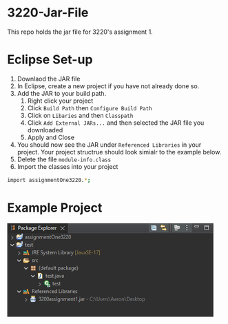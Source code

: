 # 3220-Jar-File
This repo holds the jar file for 3220's assignment 1.

# Eclipse Set-up
1. Downlaod the JAR file
2. In Eclipse, create a new project if you have not already done so.
3. Add the JAR to your build path.
   1. Right click your project
   2. Click ```Build Path``` then ```Configure Build Path```
   3. Click on ```Libaries``` and then ```Classpath```
   4. Click ```Add External JARs...``` and then selected the JAR file you downloaded
   5. Apply and Close
4. You should now see the JAR under ```Referenced Libraries``` in your project. Your project structrue should look simialr to the example below.
5. Delete the file
```module-info.class```
7. Import the classes into your project
``` bash
import assignmentOne3220.*;
```
# Example Project
![Example](/example.png)

